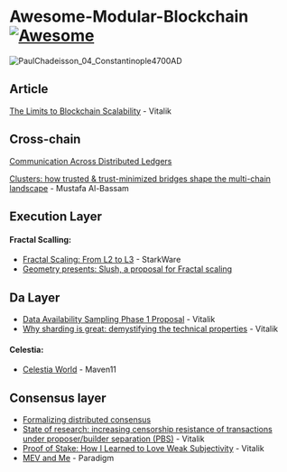 # Awesome-Modular-Blockchain  [![Awesome](https://cdn.rawgit.com/sindresorhus/awesome/d7305f38d29fed78fa85652e3a63e154dd8e8829/media/badge.svg)](https://github.com/sindresorhus/awesome)


![PaulChadeisson_04_Constantinople4700AD](https://user-images.githubusercontent.com/82381764/166100257-05f93fb4-db07-4d8e-bc52-4b8f15ec55f2.jpeg)

## Article
[The Limits to Blockchain Scalability](https://vitalik.ca/general/2021/05/23/scaling.html) - Vitalik

## Cross-chain
[Communication Across Distributed Ledgers](https://eprint.iacr.org/2019/1128.pdf) 

[Clusters: how trusted & trust-minimized bridges shape the multi-chain landscape](https://blog.celestia.org/clusters/) - Mustafa Al-Bassam

## Execution Layer
#### Fractal Scalling:
* [Fractal Scaling: From L2 to L3](https://medium.com/starkware/fractal-scaling-from-l2-to-l3-7fe238ecfb4f) - StarkWare
* [Geometry presents: Slush, a proposal for Fractal scaling](https://hackmd.io/@kalmanlajko/rkgg9GLG5#The-trilemma%E2%80%99s-%E2%80%9Csolution%E2%80%9D)

## Da Layer
* [Data Availability Sampling Phase 1 Proposal](https://hackmd.io/@vbuterin/das#) - Vitalik
* [Why sharding is great: demystifying the technical properties](https://vitalik.ca/general/2021/04/07/sharding.html#improving-sharding-with-better-security-models) - Vitalik
#### Celestia: 
* [Celestia World](https://maven11.substack.com/p/the-modular-world?s=r) - Maven11

## Consensus layer
* [Formalizing distributed consensus](https://docs.google.com/document/d/13_FSQ1Koq8uLvqTaSvZdb6OT2SpUZZq53vFiiDQj4qM/edit#heading=h.41gzm84cb1et)
* [State of research: increasing censorship resistance of transactions under proposer/builder separation (PBS)](https://notes.ethereum.org/@vbuterin/pbs_censorship_resistance#Solution-2-can-we-still-use-proposers-%E2%80%9Chybrid-PBS%E2%80%9D-but-only-for-inclusion-of-last-resort) - Vitalik
* [Proof of Stake: How I Learned to Love Weak Subjectivity](https://blog.ethereum.org/2014/11/25/proof-stake-learned-love-weak-subjectivity/) - Vitalik
* [MEV and Me](https://research.paradigm.xyz/MEV) - Paradigm




